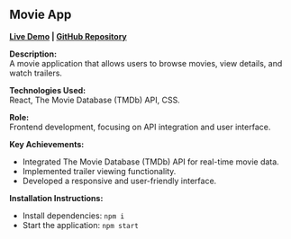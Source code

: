 ## Movie App

**[Live Demo](https://ankitmovieapp.vercel.app/) | [GitHub Repository](https://github.com/ankitrajstha/movieapp)**

**Description:**  
A movie application that allows users to browse movies, view details, and watch trailers.

**Technologies Used:**  
React, The Movie Database (TMDb) API, CSS.

**Role:**  
Frontend development, focusing on API integration and user interface.

**Key Achievements:**

- Integrated The Movie Database (TMDb) API for real-time movie data.
- Implemented trailer viewing functionality.
- Developed a responsive and user-friendly interface.

**Installation Instructions:**

- Install dependencies: `npm i`
- Start the application: `npm start`
